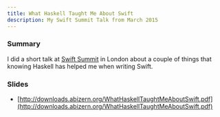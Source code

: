 ```yaml
---
title: What Haskell Taught Me About Swift
description: My Swift Summit Talk from March 2015
---
```


### Summary

I did a short talk at [Swift Summit](https://www.swiftsummit.com) in London
about a couple of things that knowing Haskell has helped me when writing Swift.

### Slides

- [http://downloads.abizern.org/WhatHaskellTaughtMeAboutSwift.pdf](http://downloads.abizern.org/WhatHaskellTaughtMeAboutSwift.pdf)

